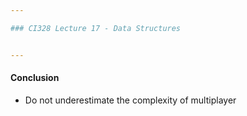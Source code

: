 ```yaml
---

### CI328 Lecture 17 - Data Structures


---
```


#### Conclusion

- Do not underestimate the complexity of multiplayer
